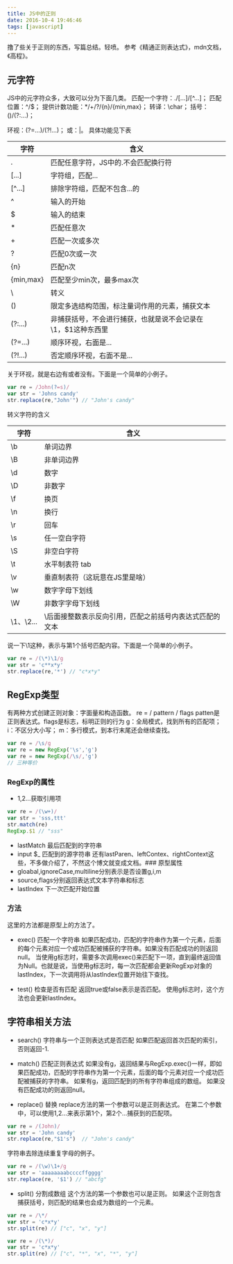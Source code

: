 ```yaml
---
title: JS中的正则
date: 2016-10-4 19:46:46
tags: [javascript]
---
```

撸了些关于正则的东西，写篇总结。轻喷。
参考《精通正则表达式》，mdn文档，《高程》。

## 元字符
JS中的元字符众多，大致可以分为下面几类。
匹配一个字符：./[...]/[^...]；
匹配位置：^/$；
提供计数功能：*/+/?/{n}/{min,max}；
转译：\char；
括号：()/(?:...)；
<!--more-->
环视：(?=...)/(?!...)；
或：|。
具体功能见下表

字符      |	含义	  
----------|-----------
.         |匹配任意字符，JS中的.不会匹配换行符
[...]     |字符组，匹配...
[^...]    |排除字符组，匹配不包含...的
^         |输入的开始
$         |输入的结束
*         |匹配任意次
+         |匹配一次或多次
?	        |匹配0次或一次  
{n}       |匹配n次
{min,max} |匹配至少min次，最多max次
\         |转义
()        |限定多选结构范围，标注量词作用的元素，捕获文本
(?:...)   |非捕获括号，不会进行捕获，也就是说不会记录在\1，$1这种东西里
(?=...)   |顺序环视，右面是...
(?!...)   |否定顺序环视，右面不是...|

关于环视，就是右边有或者没有。下面是一个简单的小例子。
```js
var re = /John(?=s)/
var str = 'Johns candy'
str.replace(re,"John'") // "John's candy"
```
转义字符的含义

字符      |	含义	  
----------|-----------
\b        |单词边界
\B        |非单词边界
\d        |数字
\D        |非数字
\f        |换页
\n        |换行
\r        |回车
\s	      |任一空白字符
\S        |非空白字符
\t        |水平制表符 tab
\v        |垂直制表符（这玩意在JS里是啥）
\w        |数字字母下划线
\W        |非数字字母下划线
\1、\2... |\后面接整数表示反向引用，匹配之前括号内表达式匹配的文本|

说一下\1这种，表示与第1个括号匹配内容。下面是一个简单的小例子。
```js
var re = /(\*)\1/g
var str = 'c**x*y'
str.replace(re,'*') // "c*x*y"
```
## RegExp类型
有两种方式创建正则对象：字面量和构造函数。
re = / pattern / flags
patten是正则表达式。flags是标志，标明正则的行为
g：全局模式，找到所有的匹配项；
i：不区分大小写；
m：多行模式，到本行末尾还会继续查找。
```js
var re = /\s/g
var re = new RegExp('\s','g')
var re = new RegExp(/\s/,'g')
// 三种等价
```
### RegExp的属性
- $1,$2...获取引用项
```js
var re = /(\w+)/
var str = 'sss,ttt'
str.match(re)
RegExp.$1 // "sss"
```
- lastMatch 最后匹配到的字符串
- input $_ 匹配到的源字符串
还有lastParen、leftContex、rightContext这些，不多做介绍了，不然这个博文就变成文档。### 原型属性
- gloabal,ignoreCase,multiline分别表示是否设置g,i,m
- source,flags分别返回表达式文本字符串和标志
- lastIndex 下一次匹配开始位置

### 方法
这里的方法都是原型上的方法了。
- exec() 匹配一个字符串
如果匹配成功，匹配的字符串作为第一个元素，后面的每个元素对应一个成功匹配被捕获的字符串。如果没有匹配成功的则返回null。
当使用g标志时，需要多次调用exec()来匹配下一项，直到最终返回值为Null。也就是说，当使用g标志时，每一次匹配都会更新RegExp对象的lastIndex，下一次调用将从lastIndex位置开始往下查找。

- test() 检查是否有匹配
返回true或false表示是否匹配。
使用g标志时，这个方法也会更新lastIndex。

## 字符串相关方法
- search() 字符串与一个正则表达式是否匹配
如果匹配返回首次匹配的索引，否则返回-1.

- match() 匹配正则表达式
如果没有g，返回结果与RegExp.exec()一样，即如果匹配成功，匹配的字符串作为第一个元素，后面的每个元素对应一个成功匹配被捕获的字符串。
如果有g，返回匹配到的所有字符串组成的数组。
如果没有匹配成功的则返回null。

- replace() 替换
replace方法的第一个参数可以是正则表达式。
在第二个参数中，可以使用$1,$2...来表示第1个，第2个...捕获到的匹配项。
```js
var re = /(John)/
var str = 'John candy'
str.replace(re,"$1's")  // "John's candy"
```
字符串去除连续重复字母的例子。
```js
var re = /(\w)\1+/g
var str = 'aaaaaaaabccccffgggg'
str.replace(re, '$1') // "abcfg"
```

- split() 分割成数组
这个方法的第一个参数也可以是正则。
如果这个正则包含捕获括号，则匹配的结果也会成为数组的一个元素。
```js
var re = /\*/
var str = 'c*x*y'
str.split(re) // ["c", "x", "y"]

var re = /(\*)/
var str = 'c*x*y'
str.split(re) // ["c", "*", "x", "*", "y"]
```